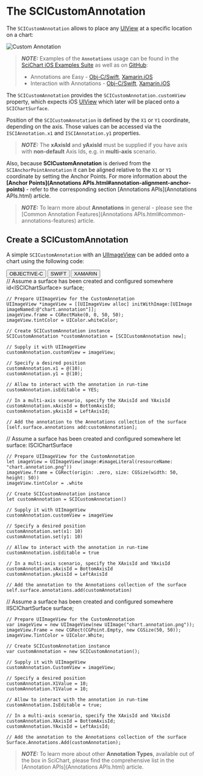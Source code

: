 # The SCICustomAnnotation
The `SCICustomAnnotation` allows to place any [UIView](https://developer.apple.com/documentation/uikit/uiview) at a specific location on a chart:

![Custom Annotation](img/annotations/custom-annotation.png)

> **_NOTE:_** Examples of the **`Annotations`** usage can be found in the [SciChart iOS Examples Suite](https://www.scichart.com/examples/ios-chart/) as well as on [GitHub](https://github.com/ABTSoftware/SciChart.iOS.Examples):
> 
> - Annotations are Easy - [Obj-C/Swift](https://www.scichart.com/example/ios-chart-chart-annotations-are-easy-example/), [Xamarin.iOS](https://www.scichart.com/example/xamarin-chart-annotations-example/)
> - Interaction with Annotations - [Obj-C/Swift](https://www.scichart.com/example/ios-chart/ios-chart-chart-interaction-with-annotations-example/), [Xamarin.iOS](https://www.scichart.com/example/xamarin-chart/xamarin-chart-interaction-with-annotations-example/)

The `SCICustomAnnotation` provides the `SCICustomAnnotation.customView` property, which expects iOS [UIView](https://developer.apple.com/documentation/uikit/uiview) which later will be placed onto a `SCIChartSurface`.

Position of the `SCICustomAnnotation` is defined by the `X1` or `Y1` coordinate, depending on the axis. 
Those values can be accessed via the `ISCIAnnotation.x1` and `ISCIAnnotation.y1` properties.

> **_NOTE:_** The **xAxisId** and **yAxisId** must be supplied if you have axis with **non-default** Axis Ids, e.g. in **multi-axis** scenario.

Also, because **SCICustomAnnotation** is derived from the `SCIAnchorPointAnnotation` it can be aligned relative to the `X1` or `Y1` coordinate by setting the Anchor Points. For more information about the **[Anchor Points](Annotations APIs.html#annotation-alignment-anchor-points)** - refer to the corresponding section [Annotations APIs](Annotations APIs.html) article.

> **_NOTE:_** To learn more about **Annotations** in general - please see the [Common Annotation Features](Annotations APIs.html#common-annotations-features) article.

## Create a SCICustomAnnotation
A simple `SCICustomAnnotation` with an [UIImageView](https://developer.apple.com/documentation/uikit/uiimageview) can be added onto a chart using the following code:

<div class="code-snippet-tabs">
  <button class="code-snippet-tab" onclick="showCodeFor(event, 'objectivec')">OBJECTIVE-C</button>
  <button class="code-snippet-tab" onclick="showCodeFor(event, 'swift')">SWIFT</button>
  <button class="code-snippet-tab" onclick="showCodeFor(event, 'cs')">XAMARIN</button>
</div>
<div class="code-snippet" id="objectivec">
    // Assume a surface has been created and configured somewhere
    id&lt;ISCIChartSurface&gt; surface;

    // Prepare UIImageView for the CustomAnnotation
    UIImageView *imageView = [[UIImageView alloc] initWithImage:[UIImage imageNamed:@"chart.annotation"]];
    imageView.frame = CGRectMake(0, 0, 50, 50);
    imageView.tintColor = UIColor.whiteColor;

    // Create SCICustomAnnotation instance
    SCICustomAnnotation *customAnnotation = [SCICustomAnnotation new];

    // Supply it with UIImageView
    customAnnotation.customView = imageView;

    // Specify a desired position
    customAnnotation.x1 = @(10);
    customAnnotation.y1 = @(10);

    // Allow to interact with the annotation in run-time
    customAnnotation.isEditable = YES;

    // In a multi-axis scenario, specify the XAxisId and YAxisId
    customAnnotation.xAxisId = BottomAxisId;
    customAnnotation.yAxisId = LeftAxisId;

    // Add the annotation to the Annotations collection of the surface
    [self.surface.annotations add:customAnnotation];
</div>
<div class="code-snippet" id="swift">
    // Assume a surface has been created and configured somewhere
    let surface: ISCIChartSurface

    // Prepare UIImageView for the CustomAnnotation
    let imageView = UIImageView(image:#imageLiteral(resourceName: "chart.annotation.png"))
    imageView.frame = CGRect(origin: .zero, size: CGSize(width: 50, height: 50))
    imageView.tintColor = .white

    // Create SCICustomAnnotation instance
    let customAnnotation = SCICustomAnnotation()
    
    // Supply it with UIImageView
    customAnnotation.customView = imageView

    // Specify a desired position
    customAnnotation.set(x1: 10)
    customAnnotation.set(y1: 10)

    // Allow to interact with the annotation in run-time
    customAnnotation.isEditable = true

    // In a multi-axis scenario, specify the XAxisId and YAxisId
    customAnnotation.xAxisId = BottomAxisId
    customAnnotation.yAxisId = LeftAxisId
    
    // Add the annotation to the Annotations collection of the surface
    self.surface.annotations.add(customAnnotation)
</div>
<div class="code-snippet" id="cs">
    // Assume a surface has been created and configured somewhere
    IISCIChartSurface surface;

    // Prepare UIImageView for the CustomAnnotation
    var imageView = new UIImageView(new UIImage("chart.annotation.png"));
    imageView.Frame = new CGRect(CGPoint.Empty, new CGSize(50, 50));
    imageView.TintColor = UIColor.White;

    // Create SCICustomAnnotation instance
    var customAnnotation = new SCICustomAnnotation();

    // Supply it with UIImageView
    customAnnotation.CustomView = imageView;

    // Specify a desired position
    customAnnotation.X1Value = 10;
    customAnnotation.Y1Value = 10;

    // Allow to interact with the annotation in run-time
    customAnnotation.IsEditable = true;

    // In a multi-axis scenario, specify the XAxisId and YAxisId
    customAnnotation.XAxisId = BottomAxisId;
    customAnnotation.YAxisId = LeftAxisId;

    // Add the annotation to the Annotations collection of the surface
    Surface.Annotations.Add(customAnnotation);
</div>

> **_NOTE:_** To learn more about other **Annotation Types**, available out of the box in SciChart, please find the comprehensive list in the [Annotation APIs](Annotations APIs.html) article.